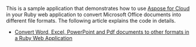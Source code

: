 This is a sample application that demonstrates how to use [Aspose for Cloud](http://cloud.aspose.com/) in your Ruby web application to convert Microsoft Office documents into different file formats. The following article explains the code in details.

* [Convert Word, Excel, PowerPoint and Pdf documents to other formats in a Ruby Web Application](http://www.aspose.com/docs/display/rest/Convert+Word%2C+Excel%2C+PowerPoint+and+Pdf+documents+to+other+formats+in+a+Ruby+Web+Application)
